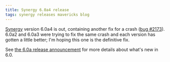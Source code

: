 ```yaml
---
title: Synergy 6.0a4 release
tags: synergy releases mavericks blog
---
```


[Synergy](/wiki/Synergy) version 6.0a4 is out, containing another fix for a crash ([bug \#2173](/issues/2173)). 6.0a2 and 6.0a3 were trying to fix the same crash and each version has gotten a little better; I'm hoping this one is the definitive fix.

See [the 6.0a release announcement](/blog/synergy-6.0a-release) for more details about what's new in 6.0.
